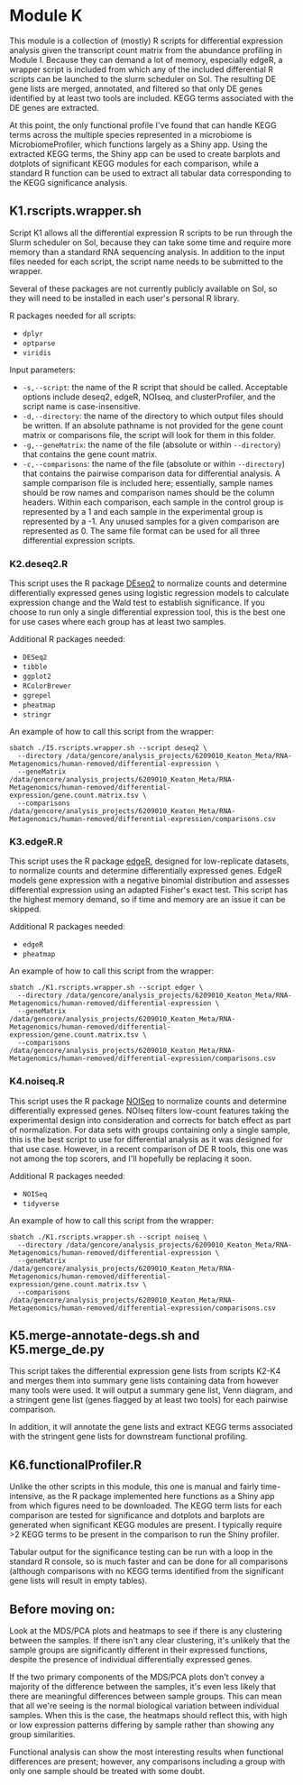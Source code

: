 # Module K
This module is a collection of (mostly) R scripts for differential expression analysis given the transcript count matrix from the abundance profiling in Module I. Because they can demand a lot of memory, especially edgeR, a wrapper script is included from which any of the included differential R scripts can be launched to the slurm scheduler on Sol. The resulting DE gene lists are merged, annotated, and filtered so that only DE genes identified by at least two tools are included. KEGG terms associated with the DE genes are extracted.

At this point, the only functional profile I've found that can handle KEGG terms across the multiple species represented in a microbiome is MicrobiomeProfiler, which functions largely as a Shiny app. Using the extracted KEGG terms, the Shiny app can be used to create barplots and dotplots of significant KEGG modules for each comparison, while a standard R function can be used to extract all tabular data corresponding to the KEGG significance analysis.

## K1.rscripts.wrapper.sh

Script K1 allows all the differential expression R scripts to be run through the Slurm scheduler on Sol, because they can take some time and require more memory than a standard RNA sequencing analysis. In addition to the input files needed for each script, the script name needs to be submitted to the wrapper.

Several of these packages are not currently publicly available on Sol, so they will need to be installed in each user's personal R library.

R packages needed for all scripts:
* `dplyr`
* `optparse`
* `viridis`


Input parameters:
* `-s,--script`: the name of the R script that should be called. Acceptable options include deseq2, edgeR, NOIseq, and clusterProfiler, and the script name is case-insensitive.
* `-d,--directory`: the name of the directory to which output files should be written. If an absolute pathname is not provided for the gene count matrix or comparisons file, the script will look for them in this folder.
* `-g,--geneMatrix`: the name of the file (absolute or within `--directory`) that contains the gene count matrix.
* `-c,--comparisons`: the name of the file (absolute or within `--directory`) that contains the pairwise comparison data for differential analysis. A sample comparison file is included here; essentially, sample names should be row names and comparison names should be the column headers. Within each comparison, each sample in the control group is represented by a 1 and each sample in the experimental group is represented by a -1. Any unused samples for a given comparison are represented as 0. The same file format can be used for all three differential expression scripts.

### K2.deseq2.R

This script uses the R package [DEseq2](https://genomebiology.biomedcentral.com/articles/10.1186/s13059-014-0550-8,"Title") to normalize counts and determine differentially expressed genes using logistic regression models to calculate expression change and the Wald test to establish significance. If you choose to run only a single differential expression tool, this is the best one for use cases where each group has at least two samples.

Additional R packages needed:
* `DESeq2`
* `tibble`
* `ggplot2`
* `RColorBrewer`
* `ggrepel`
* `pheatmap`
* `stringr`

An example of how to call this script from the wrapper:

    sbatch ./I5.rscripts.wrapper.sh --script deseq2 \
      --directory /data/gencore/analysis_projects/6209010_Keaton_Meta/RNA-Metagenomics/human-removed/differential-expression \
      --geneMatrix /data/gencore/analysis_projects/6209010_Keaton_Meta/RNA-Metagenomics/human-removed/differential-expression/gene.count.matrix.tsv \
      --comparisons /data/gencore/analysis_projects/6209010_Keaton_Meta/RNA-Metagenomics/human-removed/differential-expression/comparisons.csv

### K3.edgeR.R

This script uses the R package [edgeR](https://academic.oup.com/bioinformatics/article/26/1/139/182458?login=true,"Title"), designed for low-replicate datasets, to normalize counts and determine differentially expressed genes. EdgeR models gene expression with a negative binomial distribution and assesses differential expression using an adapted Fisher's exact test. This script has the highest memory demand, so if time and memory are an issue it can be skipped.

Additional R packages needed:
* `edgeR`
* `pheatmap`

An example of how to call this script from the wrapper:

    sbatch ./K1.rscripts.wrapper.sh --script edger \
      --directory /data/gencore/analysis_projects/6209010_Keaton_Meta/RNA-Metagenomics/human-removed/differential-expression \
      --geneMatrix /data/gencore/analysis_projects/6209010_Keaton_Meta/RNA-Metagenomics/human-removed/differential-expression/gene.count.matrix.tsv \
      --comparisons /data/gencore/analysis_projects/6209010_Keaton_Meta/RNA-Metagenomics/human-removed/differential-expression/comparisons.csv

### K4.noiseq.R

This script uses the R package [NOISeq](https://www.ncbi.nlm.nih.gov/pmc/articles/PMC4666377/,"Title") to normalize counts and determine differentially expressed genes. NOIseq filters low-count features taking the experimental design into consideration and corrects for batch effect as part of normalization. For data sets with groups containing only a single sample, this is the best script to use for differential analysis as it was designed for that use case. However, in a recent comparison of DE R tools, this one was not among the top scorers, and I'll hopefully be replacing it soon.

Additional R packages needed:
* `NOISeq`
* `tidyverse`

An example of how to call this script from the wrapper:

    sbatch ./K1.rscripts.wrapper.sh --script noiseq \
      --directory /data/gencore/analysis_projects/6209010_Keaton_Meta/RNA-Metagenomics/human-removed/differential-expression \
      --geneMatrix /data/gencore/analysis_projects/6209010_Keaton_Meta/RNA-Metagenomics/human-removed/differential-expression/gene.count.matrix.tsv \
      --comparisons /data/gencore/analysis_projects/6209010_Keaton_Meta/RNA-Metagenomics/human-removed/differential-expression/comparisons.csv

## K5.merge-annotate-degs.sh and K5.merge_de.py

This script takes the differential expression gene lists from scripts K2-K4 and merges them into summary gene lists containing data from however many tools were used. It will output a summary gene list, Venn diagram, and a stringent gene list (genes flagged by at least two tools) for each pairwise comparison.

In addition, it will annotate the gene lists and extract KEGG terms associated with the stringent gene lists for downstream functional profiling.

## K6.functionalProfiler.R

Unlike the other scripts in this module, this one is manual and fairly time-intensive, as the R package implemented here functions as a Shiny app from which figures need to be downloaded. The KEGG term lists for each comparison are tested for significance and dotplots and barplots are generated when significant KEGG modules are present. I typically require >2 KEGG terms to be present in the comparison to run the Shiny profiler.

Tabular output for the significance testing can be run with a loop in the standard R console, so is much faster and can be done for all comparisons (although comparisons with no KEGG terms identified from the significant gene lists will result in empty tables).

## Before moving on:

Look at the MDS/PCA plots and heatmaps to see if there is any clustering between the samples. If there isn't any clear clustering, it's unlikely that the sample groups are significantly different in their expressed functions, despite the presence of individual differentially expressed genes.

If the two primary components of the MDS/PCA plots don't convey a majority of the difference between the samples, it's even less likely that there are meaningful differences between sample groups. This can mean that all we're seeing is the normal biological variation between individual samples. When this is the case, the heatmaps should reflect this, with high or low expression patterns differing by sample rather than showing any group similarities.

Functional analysis can show the most interesting results when functional differences are present; however, any comparisons including a group with only one sample should be treated with some doubt.

